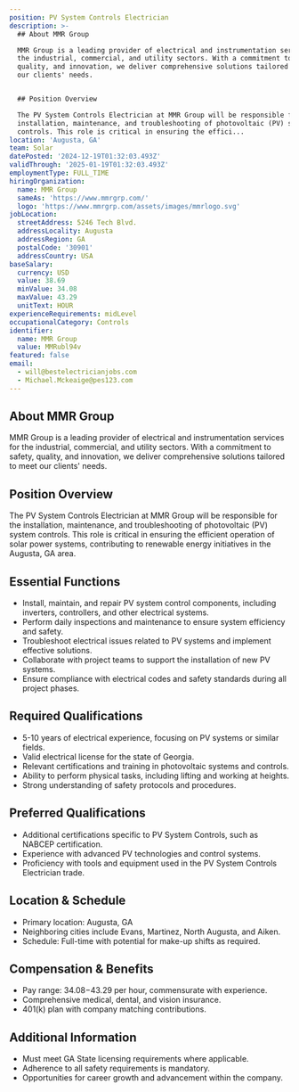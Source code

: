 ```yaml
---
position: PV System Controls Electrician
description: >-
  ## About MMR Group

  MMR Group is a leading provider of electrical and instrumentation services for
  the industrial, commercial, and utility sectors. With a commitment to safety,
  quality, and innovation, we deliver comprehensive solutions tailored to meet
  our clients' needs.


  ## Position Overview

  The PV System Controls Electrician at MMR Group will be responsible for the
  installation, maintenance, and troubleshooting of photovoltaic (PV) system
  controls. This role is critical in ensuring the effici...
location: 'Augusta, GA'
team: Solar
datePosted: '2024-12-19T01:32:03.493Z'
validThrough: '2025-01-19T01:32:03.493Z'
employmentType: FULL_TIME
hiringOrganization:
  name: MMR Group
  sameAs: 'https://www.mmrgrp.com/'
  logo: 'https://www.mmrgrp.com/assets/images/mmrlogo.svg'
jobLocation:
  streetAddress: 5246 Tech Blvd.
  addressLocality: Augusta
  addressRegion: GA
  postalCode: '30901'
  addressCountry: USA
baseSalary:
  currency: USD
  value: 38.69
  minValue: 34.08
  maxValue: 43.29
  unitText: HOUR
experienceRequirements: midLevel
occupationalCategory: Controls
identifier:
  name: MMR Group
  value: MMRubl94v
featured: false
email:
  - will@bestelectricianjobs.com
  - Michael.Mckeaige@pes123.com
---
```




## About MMR Group
MMR Group is a leading provider of electrical and instrumentation services for the industrial, commercial, and utility sectors. With a commitment to safety, quality, and innovation, we deliver comprehensive solutions tailored to meet our clients' needs.

## Position Overview
The PV System Controls Electrician at MMR Group will be responsible for the installation, maintenance, and troubleshooting of photovoltaic (PV) system controls. This role is critical in ensuring the efficient operation of solar power systems, contributing to renewable energy initiatives in the Augusta, GA area.

## Essential Functions
- Install, maintain, and repair PV system control components, including inverters, controllers, and other electrical systems.
- Perform daily inspections and maintenance to ensure system efficiency and safety.
- Troubleshoot electrical issues related to PV systems and implement effective solutions.
- Collaborate with project teams to support the installation of new PV systems.
- Ensure compliance with electrical codes and safety standards during all project phases.

## Required Qualifications
- 5-10 years of electrical experience, focusing on PV systems or similar fields.
- Valid electrical license for the state of Georgia.
- Relevant certifications and training in photovoltaic systems and controls.
- Ability to perform physical tasks, including lifting and working at heights.
- Strong understanding of safety protocols and procedures.

## Preferred Qualifications
- Additional certifications specific to PV System Controls, such as NABCEP certification.
- Experience with advanced PV technologies and control systems.
- Proficiency with tools and equipment used in the PV System Controls Electrician trade.

## Location & Schedule
- Primary location: Augusta, GA
- Neighboring cities include Evans, Martinez, North Augusta, and Aiken.
- Schedule: Full-time with potential for make-up shifts as required.

## Compensation & Benefits
- Pay range: $34.08-$43.29 per hour, commensurate with experience.
- Comprehensive medical, dental, and vision insurance.
- 401(k) plan with company matching contributions.

## Additional Information
- Must meet GA State licensing requirements where applicable.
- Adherence to all safety requirements is mandatory.
- Opportunities for career growth and advancement within the company.
